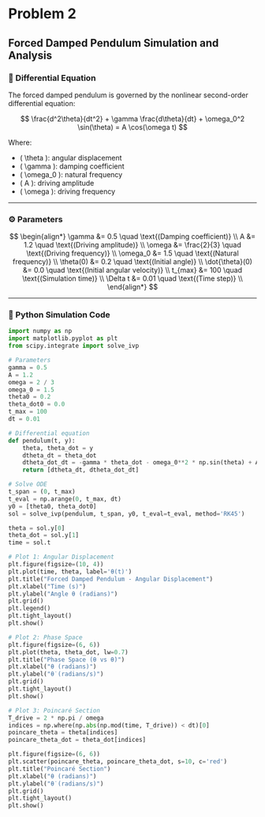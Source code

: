# Problem 2  
## Forced Damped Pendulum Simulation and Analysis

### 🧮 Differential Equation

The forced damped pendulum is governed by the nonlinear second-order differential equation:

$$
\frac{d^2\theta}{dt^2} + \gamma \frac{d\theta}{dt} + \omega_0^2 \sin(\theta) = A \cos(\omega t)
$$

Where:

- \( \theta \): angular displacement  
- \( \gamma \): damping coefficient  
- \( \omega_0 \): natural frequency  
- \( A \): driving amplitude  
- \( \omega \): driving frequency  

---

### ⚙️ Parameters

$$
\begin{align*}
\gamma &= 0.5 \quad \text{(Damping coefficient)} \\
A &= 1.2 \quad \text{(Driving amplitude)} \\
\omega &= \frac{2}{3} \quad \text{(Driving frequency)} \\
\omega_0 &= 1.5 \quad \text{(Natural frequency)} \\
\theta(0) &= 0.2 \quad \text{(Initial angle)} \\
\dot{\theta}(0) &= 0.0 \quad \text{(Initial angular velocity)} \\
t_{max} &= 100 \quad \text{(Simulation time)} \\
\Delta t &= 0.01 \quad \text{(Time step)} \\
\end{align*}
$$

---

### 🧠 Python Simulation Code

```python
import numpy as np
import matplotlib.pyplot as plt
from scipy.integrate import solve_ivp

# Parameters
gamma = 0.5
A = 1.2
omega = 2 / 3
omega_0 = 1.5
theta0 = 0.2
theta_dot0 = 0.0
t_max = 100
dt = 0.01

# Differential equation
def pendulum(t, y):
    theta, theta_dot = y
    dtheta_dt = theta_dot
    dtheta_dot_dt = -gamma * theta_dot - omega_0**2 * np.sin(theta) + A * np.cos(omega * t)
    return [dtheta_dt, dtheta_dot_dt]

# Solve ODE
t_span = (0, t_max)
t_eval = np.arange(0, t_max, dt)
y0 = [theta0, theta_dot0]
sol = solve_ivp(pendulum, t_span, y0, t_eval=t_eval, method='RK45')

theta = sol.y[0]
theta_dot = sol.y[1]
time = sol.t

# Plot 1: Angular Displacement
plt.figure(figsize=(10, 4))
plt.plot(time, theta, label='θ(t)')
plt.title("Forced Damped Pendulum - Angular Displacement")
plt.xlabel("Time (s)")
plt.ylabel("Angle θ (radians)")
plt.grid()
plt.legend()
plt.tight_layout()
plt.show()

# Plot 2: Phase Space
plt.figure(figsize=(6, 6))
plt.plot(theta, theta_dot, lw=0.7)
plt.title("Phase Space (θ vs θ̇)")
plt.xlabel("θ (radians)")
plt.ylabel("θ̇ (radians/s)")
plt.grid()
plt.tight_layout()
plt.show()

# Plot 3: Poincaré Section
T_drive = 2 * np.pi / omega
indices = np.where(np.abs(np.mod(time, T_drive)) < dt)[0]
poincare_theta = theta[indices]
poincare_theta_dot = theta_dot[indices]

plt.figure(figsize=(6, 6))
plt.scatter(poincare_theta, poincare_theta_dot, s=10, c='red')
plt.title("Poincaré Section")
plt.xlabel("θ (radians)")
plt.ylabel("θ̇ (radians/s)")
plt.grid()
plt.tight_layout()
plt.show()
